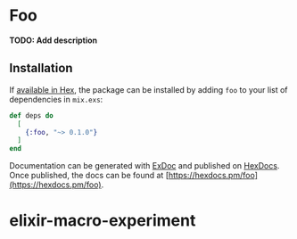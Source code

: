 # Foo

**TODO: Add description**

## Installation

If [available in Hex](https://hex.pm/docs/publish), the package can be installed
by adding `foo` to your list of dependencies in `mix.exs`:

```elixir
def deps do
  [
    {:foo, "~> 0.1.0"}
  ]
end
```

Documentation can be generated with [ExDoc](https://github.com/elixir-lang/ex_doc)
and published on [HexDocs](https://hexdocs.pm). Once published, the docs can
be found at [https://hexdocs.pm/foo](https://hexdocs.pm/foo).

# elixir-macro-experiment
